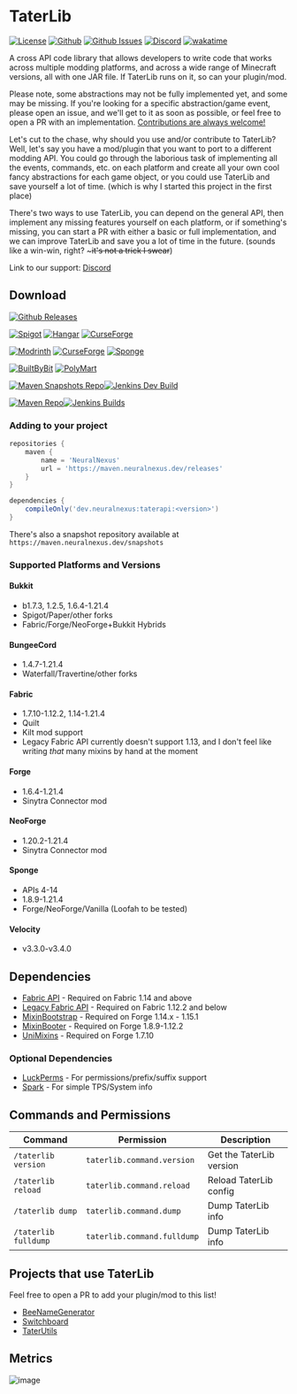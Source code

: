 # TaterLib

[![License](https://img.shields.io/github/license/p0t4t0sandwich/TaterLib?color=blue)](https://github.com/p0t4t0sandwich/TaterLib/blob/main/LICENSE)
[![Github](https://img.shields.io/github/stars/p0t4t0sandwich/TaterLib)](https://github.com/p0t4t0sandwich/TaterLib)
[![Github Issues](https://img.shields.io/github/issues/p0t4t0sandwich/TaterLib?label=Issues)](https://github.com/p0t4t0sandwich/TaterLib/issues)
[![Discord](https://img.shields.io/discord/1067482396246683708?color=7289da&logo=discord&logoColor=white)](https://discord.neuralnexus.dev)
[![wakatime](https://wakatime.com/badge/user/fc67ce74-ca69-40a4-912f-61b26dbe3068/project/ba087a5d-fd50-4b54-9723-3effbfda7567.svg)](https://wakatime.com/badge/user/fc67ce74-ca69-40a4-912f-61b26dbe3068/project/ba087a5d-fd50-4b54-9723-3effbfda7567)

A cross API code library that allows developers to write code that works across multiple modding platforms, and across a
wide range of Minecraft versions, all with one JAR file. If TaterLib runs on it, so can your plugin/mod.

Please note, some abstractions may not be fully implemented yet, and some may be missing.
If you're looking for a specific abstraction/game event, please open an issue, and we'll get to it as soon as possible,
or feel free to open a PR with an implementation.
[Contributions are always welcome!](https://github.com/p0t4t0sandwich/TaterLib/blob/main/.github/CONTRIBUTING.md)

Let's cut to the chase, why should you use and/or contribute to TaterLib? Well, let's say you have a mod/plugin that you
want to port to a different modding API. You could go through the laborious task of implementing all the events,
commands, etc. on each platform and create all your own cool fancy abstractions for each game object, or you could use
TaterLib and save yourself a lot of time. (which is why I started this project in the first place)

There's two ways to use TaterLib, you can depend on the general API, then implement any missing features yourself on
each platform, or if something's missing, you can start a PR with either a basic or full implementation, and we can
improve TaterLib and save you a lot of time in the future. (sounds like a win-win, right? ~~~it's not a trick I swear~~)

Link to our support: [Discord](https://discord.neuralnexus.dev)

## Download

[![Github Releases](https://img.shields.io/github/downloads/p0t4t0sandwich/TaterLib/total?label=Github&logo=github&color=181717)](https://github.com/p0t4t0sandwich/TaterLib/releases)

[![Spigot](https://img.shields.io/spiget/downloads/111852?label=Spigot&logo=spigotmc&color=ED8106)](https://www.spigotmc.org/resources/taterlib.111852/)
[![Hangar](https://img.shields.io/badge/Hangar-download-blue)](https://hangar.papermc.io/p0t4t0sandwich/TaterLib)
[![CurseForge](https://img.shields.io/curseforge/dt/980381?label=Bukkit&logo=https%3A%2F%2Fbukkit.org%2favicon.ico&color=1E6AB7)](https://www.curseforge.com/minecraft/bukkit-plugins/taterlib)

[![Modrinth](https://img.shields.io/modrinth/dt/taterlib?label=Modrinth&logo=modrinth&color=00AF5C)](https://modrinth.com/mod/taterlib)
[![CurseForge](https://img.shields.io/curseforge/dt/900128?label=CurseForge&logo=curseforge&color=F16436)](https://www.curseforge.com/minecraft/mc-mods/taterlib)
[![Sponge](https://img.shields.io/ore/dt/taterlib?label=Sponge&logo=https%3A%2F%2Fspongepowered.org%2Ffavicon.ico&color=F7CF0D)](https://ore.spongepowered.org/p0t4t0sandwich/TaterLib)

[![BuiltByBit](https://img.shields.io/badge/BuiltByBit-download-blue?logo=https%3A%2F%2Fbuiltbybit.com%2Ffavicon.ico)](https://builtbybit.com/resources/taterlib.40265/)
[![PolyMart](https://img.shields.io/badge/PolyMart-download-cyan?logo=https%3A%2F%2Fpolymart.org%2Ffavicon.ico)](https://polymart.org/resource/taterlib.5552)

[![Maven Snapshots Repo](https://img.shields.io/maven-metadata/v?label=Snapshot&metadataUrl=https%3A%2F%2Fmaven.neuralnexus.dev%2Fsnapshots%2Fdev%2Fneuralnexus%2Ftaterapi%2Fmaven-metadata.xml)](https://maven.neuralnexus.dev/#/snapshots/dev/neuralnexus/taterapi)[![Jenkins Dev Build](https://img.shields.io/jenkins/build?jobUrl=https%3A%2F%2Fjenkins.neuralnexus.dev%2Fjob%2FTaterLibDev%2F)](https://jenkins.neuralnexus.dev/job/TaterLibDev/)

[![Maven Repo](https://img.shields.io/maven-metadata/v?label=Release&metadataUrl=https%3A%2F%2Fmaven.neuralnexus.dev%2Freleases%2Fdev%2Fneuralnexus%2Ftaterapi%2Fmaven-metadata.xml)](https://maven.neuralnexus.dev/#/releases/dev/neuralnexus/taterapi)[![Jenkins Builds](https://img.shields.io/jenkins/build?jobUrl=https%3A%2F%2Fjenkins.neuralnexus.dev%2Fjob%2FTaterLib%2F)](https://jenkins.neuralnexus.dev/job/TaterLib/)

### Adding to your project

```gradle
repositories {
    maven {
        name = 'NeuralNexus'
        url = 'https://maven.neuralnexus.dev/releases'
    }
}

dependencies {
    compileOnly('dev.neuralnexus:taterapi:<version>')
}
```

There's also a snapshot repository available at `https://maven.neuralnexus.dev/snapshots`

### Supported Platforms and Versions

#### Bukkit

- b1.7.3, 1.2.5, 1.6.4-1.21.4
- Spigot/Paper/other forks
- Fabric/Forge/NeoForge+Bukkit Hybrids

#### BungeeCord

- 1.4.7-1.21.4
- Waterfall/Travertine/other forks

#### Fabric

- 1.7.10-1.12.2, 1.14-1.21.4
- Quilt
- Kilt mod support
- Legacy Fabric API currently doesn't support 1.13, and I don't feel like writing *that* many mixins by hand at the
  moment

#### Forge

- 1.6.4-1.21.4
- Sinytra Connector mod

#### NeoForge

- 1.20.2-1.21.4
- Sinytra Connector mod

#### Sponge

- APIs 4-14
- 1.8.9-1.21.4
- Forge/NeoForge/Vanilla (Loofah to be tested)

#### Velocity

- v3.3.0-v3.4.0

## Dependencies

- [Fabric API](https://modrinth.com/mod/fabric-api) - Required on Fabric 1.14 and above
- [Legacy Fabric API](https://modrinth.com/mod/legacy-fabric-api) - Required on Fabric 1.12.2 and
  below
- [MixinBootstrap](https://modrinth.com/mod/mixinbootstrap) - Required on Forge 1.14.x - 1.15.1
- [MixinBooter](<https://modrinth.com/mod/mixinbooter>) - Required on Forge 1.8.9-1.12.2
- [UniMixins](https://modrinth.com/mod/unimixins) - Required on Forge 1.7.10

### Optional Dependencies

- [LuckPerms](https://luckperms.net/) - For permissions/prefix/suffix support
- [Spark](https://spark.lucko.me/) - For simple TPS/System info

## Commands and Permissions

| Command              | Permission                  | Description              |
|----------------------|-----------------------------|--------------------------|
| `/taterlib version`  | `taterlib.command.version`  | Get the TaterLib version |
| `/taterlib reload`   | `taterlib.command.reload`   | Reload TaterLib config   |
| `/taterlib dump`     | `taterlib.command.dump`     | Dump TaterLib info       |
| `/taterlib fulldump` | `taterlib.command.fulldump` | Dump TaterLib info       |

## Projects that use TaterLib

Feel free to open a PR to add your plugin/mod to this list!

- [BeeNameGenerator](https://github.com/p0t4t0sandwich/BeeNameGeneratorPlugin)
- [Switchboard](https://github.com/p0t4t0sandwich/Switchboard)
- [TaterUtils](https://github.com/p0t4t0sandwich/TaterUtils)

## Metrics

![image](https://bstats.org/signatures/other/TaterLib.svg)
